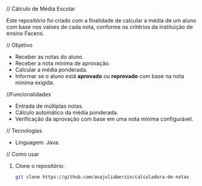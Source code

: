 // Cálculo de Média Escolar

Este repositório foi criado com a finalidade de calcular a média de um aluno com base nos valoes de cada nota, conforme os critérios da instituição de ensino Facens.

// Objetivo

- Receber as notas do aluno.
- Receber a nota mínima de aprovação.
- Calcular a média ponderada.
- Informar se o aluno está **aprovado** ou **reprovado** com base na nota mínima exigida.

//Funcionalidades

- Entrada de múltiplas notas.
- Cálculo automático da média ponderada.
- Verificação da aprovação com base em uma nota mínima configurável.

// Tecnologias

- Linguagem: Java.

// Como usar

1. Clone o repositório:
   ```bash
   git clone https://github.com/anajuliaberzin/calculadora-de-notas
